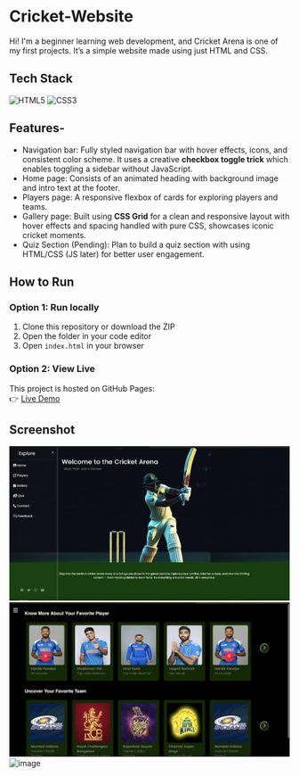 # Cricket-Website

Hi! I'm a beginner learning web development, and Cricket Arena is one of my first projects. It’s a simple website made using just HTML and CSS.


## Tech Stack

<div align= "left">
<img alt="HTML5" src="https://img.shields.io/badge/html5-%23E34F26.svg?style=for-the-badge&logo=html5&logoColor=white"/>
<img alt="CSS3" src="https://img.shields.io/badge/css3-%231572B6.svg?style=for-the-badge&logo=css3&logoColor=white"/>
</div>

## Features-

- Navigation bar: Fully styled navigation bar with hover effects, icons, and consistent color scheme. It uses a creative <b>checkbox toggle trick</b> which enables toggling a sidebar without JavaScript.
- Home page: Consists of an animated heading with background image and intro text at the footer.
- Players page: A responsive flexbox of cards for exploring players and teams.
- Gallery page: Built using <b>CSS Grid</b> for a clean and responsive layout with hover effects and spacing handled with pure CSS, showcases iconic cricket moments.
- Quiz Section (Pending): Plan to build a quiz section with using HTML/CSS (JS later) for better user engagement.

## How to Run

### Option 1: Run locally

1. Clone this repository or download the ZIP
2. Open the folder in your code editor
3. Open `index.html` in your browser

### Option 2: View Live

This project is hosted on GitHub Pages:  
👉 [Live Demo](https://saimafbegum.github.io/cricket-website/)

## Screenshot

![image](./assets/screenshot1.png)
![image](./assets/screenshot2.png)
![image](./assets/screenshot3.png)

